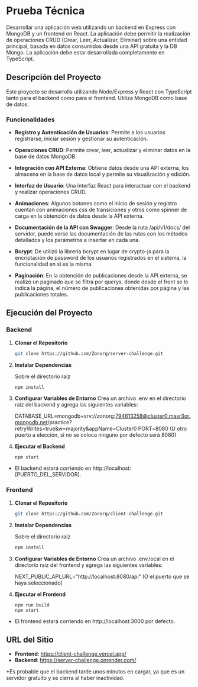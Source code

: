 # Prueba Técnica

Desarrollar una aplicación web utilizando un backend en Express con MongoDB y un frontend en React. La aplicación debe permitir la realización de operaciones CRUD (Crear, Leer, Actualizar, Eliminar) sobre una entidad principal, basada en datos consumidos desde una API gratuita y la DB Mongo. La aplicación debe estar desarrollada completamente en TypeScript.

## Descripción del Proyecto

Este proyecto se desarrolla utilizando Node/Express y React con TypeScript tanto para el backend como para el frontend. Utiliza MongoDB como base de datos.

### Funcionalidades

- **Registro y Autenticación de Usuarios**: Permite a los usuarios registrarse, iniciar sesión y gestionar su autenticación.

- **Operaciones CRUD**: Permite crear, leer, actualizar y eliminar datos en la base de datos MongoDB.

- **Integración con API Externa**: Obtiene datos desde una API externa, los almacena en la base de datos local y permite su visualización y edición.

- **Interfaz de Usuario**: Una interfaz React para interactuar con el backend y realizar operaciones CRUD.

- **Animaciones**: Algunos botones como el inicio de sesión y regístro cuentan con animaciones css de transiciones y otros como spinner de carga en la obtención de datos desde la API externa.

- **Documentación de la API con Swagger**: Desde la ruta /api/v1/docs/ del servidor, puede verse las documentación de las rutas con los métodos detallados y los parámetros a insertar en cada una.

- **Bcrypt**: De utilizó la librería bcrypt en lugar de crypto-js para la encriptación de password de los usuarios registrados en el sistema, la funcionalidad en sí es la misma.

- **Paginación**: En la obtención de publicaciones desde la API externa, se realizó un paginado que se filtra por querys, donde desde el front se le indica la página, el número de publicaciones obtenidas por página y las publicaciones totales.

## Ejecución del Proyecto

### Backend

1. **Clonar el Repositorio**

   ```bash
   git clone https://github.com/Zonorg/server-challenge.git
   ```

2. **Instalar Dependencias**

   Sobre el directorio raíz

   ```bash
   npm install
   ```

3. **Configurar Variables de Entorno**
   Crea un archivo .env en el directorio raíz del backend y agrega las siguientes variables:

   DATABASE_URL=mongodb+srv://zonorg:794613258@cluster0.masr3or.mongodb.net/practice?retryWrites=true&w=majority&appName=Cluster0
   PORT=8080 (U otro puerto a elección, si no se coloca ninguno por defecto será 8080)

4. **Ejecutar el Backend**
   ```
   npm start
   ```

- El backend estará corriendo en http://localhost:[PUERTO_DEL_SERVIDOR].

### Frontend

1. **Clonar el Repositorio**

   ```bash
   git clone https://github.com/Zonorg/client-challenge.git
   ```

2. **Instalar Dependencias**

   Sobre el directorio raíz

   ```bash
   npm install
   ```

3. **Configurar Variables de Entorno**
   Crea un archivo .env.local en el directorio raíz del frontend y agrega las siguientes variables:

   NEXT_PUBLIC_API_URL="http://localhost:8080/api" (O el puerto que se haya seleccionado)

4. **Ejecutar el Frontend**
   ```
   npm run build
   npm start
   ```

- El frontend estará corriendo en http://localhost:3000 por defecto.


## URL del Sitio

- **Frontend**: https://client-challenge.vercel.app/
- **Backend**: https://server-challenge.onrender.com/

*Es probable que el backend tarde unos minutos en cargar, ya que es un servidor gratuito y se cierra al haber inactividad.
